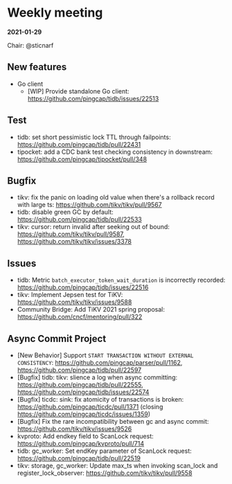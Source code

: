 # Weekly meeting

**2021-01-29**

Chair: @sticnarf

## New features

* Go client
  * [WIP] Provide standalone Go client: https://github.com/pingcap/tidb/issues/22513

## Test

* tidb: set short pessimistic lock TTL through failpoints: https://github.com/pingcap/tidb/pull/22431
* tipocket: add a CDC bank test checking consistency in downstream: https://github.com/pingcap/tipocket/pull/348

## Bugfix

* tikv: fix the panic on loading old value when there's a rollback record with large ts: https://github.com/tikv/tikv/pull/9567
* tidb: disable green GC by default: https://github.com/pingcap/tidb/pull/22533
* tikv: cursor: return invalid after seeking out of bound: https://github.com/tikv/tikv/pull/9587, https://github.com/tikv/tikv/issues/3378

## Issues

* tidb: Metric `batch_executor_token_wait_duration` is incorrectly recorded: https://github.com/pingcap/tidb/issues/22516
* tikv: Implement Jepsen test for TiKV: https://github.com/tikv/tikv/issues/9588
* Community Bridge: Add TiKV 2021 spring proposal: https://github.com/cncf/mentoring/pull/322

## Async Commit Project

* [New Behavior] Support `START TRANSACTION WITHOUT EXTERNAL CONSISTENCY`: https://github.com/pingcap/parser/pull/1162, https://github.com/pingcap/tidb/pull/22597
* [Bugfix] tidb: tikv: slience a log when async committing: https://github.com/pingcap/tidb/pull/22555, https://github.com/pingcap/tidb/issues/22574
* [Bugfix] ticdc: sink: fix atomicity of transactions is broken: https://github.com/pingcap/ticdc/pull/1371 (closing https://github.com/pingcap/ticdc/issues/1359)
* [Bugfix] Fix the rare incompatibility between gc and async commit: https://github.com/tikv/tikv/issues/9526
* kvproto: Add endkey field to ScanLock request: https://github.com/pingcap/kvproto/pull/714
* tidb: gc_worker: Set endKey parameter of ScanLock request: https://github.com/pingcap/tidb/pull/22519
* tikv: storage, gc_worker: Update max_ts when invoking scan_lock and register_lock_observer: https://github.com/tikv/tikv/pull/9558
